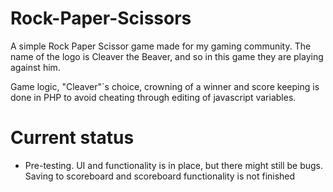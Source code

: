 # Rock-Paper-Scissors
A simple Rock Paper Scissor game made for my gaming community.
The name of the logo is Cleaver the Beaver, and so in this game they are playing against him.

Game logic, "Cleaver"´s choice, crowning of a winner and score keeping is done in PHP to avoid
cheating through editing of javascript variables.

# Current status
- Pre-testing.  UI and functionality is in place, but there might still be bugs.
Saving to scoreboard and scoreboard functionality is not finished
